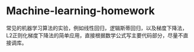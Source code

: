 # Machine-learning-homework
常见的机器学习算法的实验，例如线性回归，逻辑斯蒂回归，以及梯度下降法，L2正则化梯度下降法的简单应用，直接根据数学公式写主要代码部分，尽量不直接调库。
